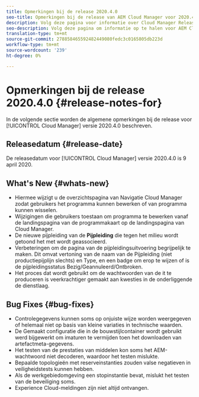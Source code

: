 ```yaml
---
title: Opmerkingen bij de release 2020.4.0
seo-title: Opmerkingen bij de release van AEM Cloud Manager voor 2020.4.0
description: Volg deze pagina voor informatie over Cloud Manager Release 2020.4.0
seo-description: Volg deze pagina om informatie op te halen voor AEM Cloud Manager Release 2020.4.0
translation-type: tm+mt
source-git-commit: 278858465592482449080fedc3c0165805db223d
workflow-type: tm+mt
source-wordcount: '239'
ht-degree: 0%

---
```


# Opmerkingen bij de release 2020.4.0 {#release-notes-for}

In de volgende sectie worden de algemene opmerkingen bij de release voor [!UICONTROL Cloud Manager] versie 2020.4.0 beschreven.

## Releasedatum {#release-date}

De releasedatum voor [!UICONTROL Cloud Manager] versie 2020.4.0 is 9 april 2020.

## What&#39;s New {#whats-new}

* Hiermee wijzigt u de overzichtspagina van Navigatie Cloud Manager zodat gebruikers het programma kunnen bewerken of van programma kunnen wisselen.
* Wijzigingen die gebruikers toestaan om programma te bewerken vanaf de landingspagina van de programmakaart op de landingspagina van Cloud Manager.
* De nieuwe pijpleiding van de **Pijpleiding** die tegen het milieu wordt getoond het met wordt geassocieerd.
* Verbeteringen om de pagina van de pijpleidingsuitvoering begrijpelijk te maken. Dit omvat vertoning van de naam van de Pijpleiding (niet productiepijplijn slechts) en Type, en een badge om erop te wijzen of is de pijpleidingsstatus Bezig/Geannuleerd/Ontbroken.
* Het proces dat wordt gebruikt om de wachtwoorden van de it te produceren is veerkrachtiger gemaakt aan kwesties in de onderliggende de dienstlaag.

## Bug Fixes {#bug-fixes}

* Controlegegevens kunnen soms op onjuiste wijze worden weergegeven of helemaal niet op basis van kleine variaties in technische waarden.
* De Gemaakt configuratie die in de bouwstijlcontainer wordt gebruikt werd bijgewerkt om imaturen te vermijden toen het downloaden van artefactmeta-gegevens.
* Het testen van de prestaties van middelen kon soms het AEM-wachtwoord niet decoderen, waardoor het testen mislukte.
* Bepaalde topologieën met reserveinstanties zouden valse negatieven in veiligheidstests kunnen hebben.
* Als de werkgebiedomgeving een stopinstantie bevat, mislukt het testen van de beveiliging soms.
* Experience Cloud-meldingen zijn niet altijd ontvangen.

